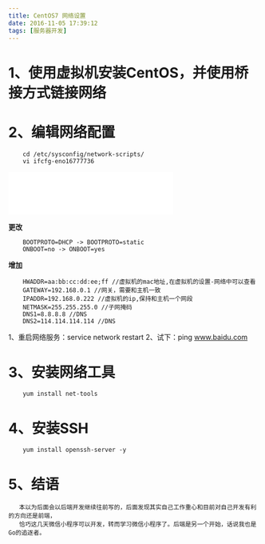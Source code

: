 ```yaml
---
title: CentOS7 网络设置
date: 2016-11-05 17:39:12
tags: [服务器开发]
---
```



# 1、使用虚拟机安装CentOS，并使用桥接方式链接网络

# 2、编辑网络配置
```
    cd /etc/sysconfig/network-scripts/
    vi ifcfg-eno16777736
```
<!--more-->

<iframe frameborder="no" border="0" marginwidth="0" marginheight="0" width=330 height=86 src="//music.163.com/outchain/player?type=2&id=28406526&auto=0&height=66"></iframe>

**更改**
```
    BOOTPROTO=DHCP -> BOOTPROTO=static
    ONBOOT=no -> ONBOOT=yes
```

**增加**

```
    HWADDR=aa:bb:cc:dd:ee;ff //虚拟机的mac地址,在虚拟机的设置-网络中可以查看
    GATEWAY=192.168.0.1 //网关，需要和主机一致
    IPADDR=192.168.0.222 //虚拟机的ip,保持和主机一个网段
    NETMASK=255.255.255.0 //子网掩码
    DNS1=8.8.8.8 //DNS
    DNS2=114.114.114.114 //DNS
```

1、重启网络服务：service network restart
2、试下：ping www.baidu.com

# 3、安装网络工具
```
    yum install net-tools
```

# 4、安装SSH
```
    yum install openssh-server -y
```

# 5、结语
```
   本以为后面会以后端开发继续往前写的，后面发现其实自己工作重心和目前对自己开发有利的方向还是前端，
   恰巧这几天微信小程序可以开发，转而学习微信小程序了。后端是另一个开始，话说我也是Go的追逐者。
```